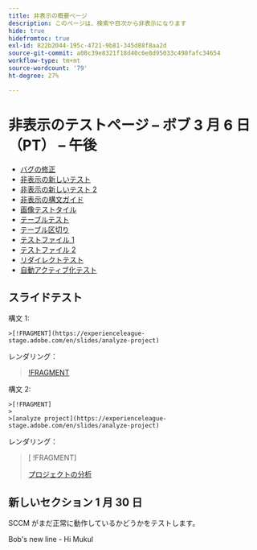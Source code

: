 ```yaml
---
title: 非表示の概要ページ
description: このページは、検索や目次から非表示になります
hide: true
hidefromtoc: true
exl-id: 822b2044-195c-4721-9b81-345d88f8aa2d
source-git-commit: a08c39e8321f18d40c6e8d95033c498fafc34654
workflow-type: tm+mt
source-wordcount: '79'
ht-degree: 27%

---
```


# 非表示のテストページ – ボブ 3 月 6 日（PT） – 午後

+ [バグの修正](hidden/bug-fixes.md)
+ [非表示の新しいテスト](hidden-new-test.md)
+ [非表示の新しいテスト 2](hidden-new-test-2.md)
+ [非表示の構文ガイド](hidden/syntax-style-guide.md)
+ [画像テストタイル](hidden/test-page.md)
+ [テーブルテスト](hidden/tables.md)
+ [テーブル区切り](hidden/table-breaks.md)
+ [テストファイル 1](hidden/note-test.md)
+ [テストファイル 2](hidden-test.md)
+ [リダイレクトテスト](hidden/test-redirection.md)
+ [自動アクティブ化テスト](hidden/autoactivate.md)

## スライドテスト

構文 1:

```
>[!FRAGMENT](https://experienceleague-stage.adobe.com/en/slides/analyze-project)
```

レンダリング：

>[ !FRAGMENT](https://experienceleague-stage.adobe.com/en/slides/analyze-project)


構文 2:

```
>[!FRAGMENT]
>
>[analyze project](https://experienceleague-stage.adobe.com/en/slides/analyze-project)
```

レンダリング：

>[ !FRAGMENT]
>
>[ プロジェクトの分析 ](https://experienceleague-stage.adobe.com/en/slides/analyze-project)



## 新しいセクション 1 月 30 日

SCCM がまだ正常に動作しているかどうかをテストします。

Bob&#39;s new line - Hi Mukul
